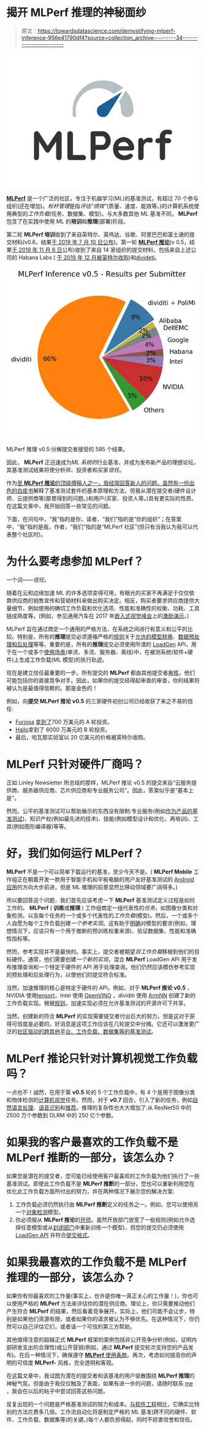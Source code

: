 # 揭开 MLPerf 推理的神秘面纱

> 原文：<https://towardsdatascience.com/demystifying-mlperf-inference-956e41790df4?source=collection_archive---------34----------------------->

![](img/235ac67ffdf4c1679cb00048f57db6ab.png)

[**MLPerf**](http://mlperf.org) 是一个广泛的社区，专注于机器学习(ML)的基准测试，有超过 70 个参与组织(还在增加)。*标杆管理*是指*评估“绩效”*(质量、速度、能效等。)的计算机系统使用典型的*工作负载*(任务、数据集、模型)。与大多数其他 ML 基准不同， **MLPerf** 包含了在实践中使用 ML 的**培训**和**推理**(部署)阶段。

第二轮 **MLPerf 培训**收到了来自英特尔、英伟达、谷歌、阿里巴巴和富士通的提交材料(v0.6，结果[于 2019 年 7 月 10 日公布](https://mlperf.org/press#mlperf-training-v0.6-results))。第一轮 [**MLPerf 推论**](https://arxiv.org/abs/1911.02549)(v 0.5，结果[于 2019 年 11 月 6 日](https://mlperf.org/press#mlperf-inference-v0.5-results)公布)收到了来自 14 家组织的提交材料，包括来自上述公司的 Habana Labs ( [于 2019 年 12 月被英特尔收购](https://newsroom.intel.com/news-releases/intel-ai-acquisition))和[divideti](https://dividiti.blogspot.com/2019/11/dividiti-accelerate-omni-benchmarking-for-mlperf.html)。

![](img/199062aaa9a50a4d82431f305ef92690.png)

MLPerf 推理 v0.5:分解提交者接受的 595 个结果。

因此， **MLPerf** 正迅速成为*ML 系统的*行业基准，并成为发布新产品的理想论坛，其基准测试结果将使分析师、投资者和买家*信任*。

作为[至 **MLPerf 推论**的顶级](https://github.com/mlperf/inference/graphs/contributors)[撰稿人之一，我经常回答新人的问题。虽然有一份出色的](https://github.com/mlperf/inference/graphs/contributors)[白皮书](https://arxiv.org/abs/1911.02549)解释了基准测试套件的基本原理和方法，但我从潜在提交者(硬件设计师、云提供商等)那里得到的问题。)和用户(买家、投资人等。)具有更实际的性质。在这篇文章中，我开始回答一些常见的问题。

下面，在问句中，“我”指的是你，读者，“我们”指的是“你的组织”；在答案中，“我”指的是我，作者，“我们”指的是“MLPerf 社区”(但只有当我认为我可以代表整个社区时)。

# 为什么要考虑参加 MLPerf？

一个词——*信任*。

随着在云和边缘加速 ML 的许多选项变得可用，有眼光的买家不再满足于仅仅依靠供应商的销售宣传和营销材料来做出购买决定。相反，购买者要求供应商提供大量细节，例如使用的确切工作负载和优化选项、性能和准确性的权衡、功耗、工具链成熟度等。(例如，参见通用汽车在 2017 年[嵌入式视觉峰会](https://www.edge-ai-vision.com/the-summit/may-2017-embedded-vision-summit-replay/)上的[激励演示](https://www.youtube.com/watch?v=1ldgVZ64hEI)。)

MLPerf 旨在通过商定一个通用的严格方法，在系统之间进行有意义和公平的比较。特别是，所有的**推理**提交必须遵循严格的[规则](https://github.com/mlperf/inference_policies/blob/master/inference_rules.adoc)关于[允许的模型转换](https://github.com/mlperf/inference_policies/blob/master/inference_rules.adoc#8-model)、[数据预处理和后处理](https://github.com/mlperf/inference_policies/blob/master/inference_rules.adoc#data-sets)等等。重要的是，所有的**推理**提交必须使用所谓的 [LoadGen](https://github.com/mlperf/inference_policies/blob/master/inference_rules.adoc#load-generator) API，用于在一个或多个[使用场景](https://github.com/mlperf/inference_policies/blob/master/inference_rules.adoc#scenarios)(单流、多流、服务器、离线)中，在被测系统(软件+硬件)上生成工作负载(ML 模型)的执行轨迹。

现在是建立信任最重要的一步。所有提交的 **MLPerf** 都由其他提交者[审核](https://github.com/mlperf/policies/blob/master/submission_rules.adoc#review)，他们可能包括你的直接竞争对手。因此，如果你的提交经得起审查的审查，你的结果将被认为是最值得信赖的。那是金色的！

例如，向**提交 MLPerf 推论 v0.5** 的三家硬件初创公司已经收获了来之不易的信任:

*   [Furiosa](https://www.furiosa.ai/) [拿到了](http://www.theinvestor.co.kr/view.php?ud=20191107000614)700 万美元的 A 轮投资。
*   [Hailo](https://hailo.ai/#)拿到了 6000 万美元的 B 轮投资。
*   最后，哈瓦那实验室以 20 亿美元的价格被英特尔收购。

# MLPerf 只针对硬件厂商吗？

正如 Linley Newsletter 所总结的那样，MLPerf 推论 v0.5 的提交来自“云服务提供商、服务器供应商、芯片供应商和专业服务公司”。因此，答案似乎是“基本上是”。

然而，公平的基准测试可以帮助展示的东西没有限制:专业服务(例如[作为产品的基准测试](http://bit.ly/benchmarking-product))、知识产权(例如最先进的技术)、技能(例如模型设计和优化、再培训)、工具(例如图形编译器)等等。

# 好，我们如何运行 MLPerf？

**MLPerf** 不是一个可以简单下载运行的基准，至少今天不是。( **MLPerf Mobile** 工作组正在朝着开发一款用于智能手机和平板电脑的用户友好基准测试的 [Android 应用](https://github.com/mlperf/mobile_app)的方向大步前进，但是 ML 推理的前景显然比移动领域要广阔得多。)

所以要回答这个问题，我们首先应该考虑一下 **MLPerf** 基准测试定义过程是如何工作的。 **MLPerf** ( **训练**或**推理** ) 工作组商定一组代表性的*任务*，如图像分类和对象检测，以及每个任务的一个或多个代表性的*工作负载*(模型)。然后，一个或多个人自愿为每个工作负载创建*一个参考实现*。这有助于[明确](https://en.wikipedia.org/wiki/Crystallization)对模型的要求(例如，理想情况下，应该只有一个用于推断的预训练权重来源)、验证数据集、性能和准确性指标等。

然而，参考实现并不是最快的。事实上，提交者被期望*将工作负载*移植到他们的目标硬件。通常，他们需要创建*一个新的实现*，混合 **MLPerf** LoadGen API 用于发布推理查询和一个特定于硬件的 API 用于处理查询。他们仍然应该模仿参考实现的预处理和后处理行为，以使他们的提交符合标准。

当然，加速推理的核心是特定于硬件的 API。例如，对于 **MLPerf 推论 v0.5** ，NVIDIA 使用[tensort](https://developer.nvidia.com/tensorrt)，Intel 使用 [OpenVINO](https://01.org/openvinotoolkit) ，dividiti 使用 [ArmNN](https://github.com/ARM-software/armnn-mlperf) 创建了新的工作负载实现。根据[规则](https://github.com/mlperf/inference_policies/blob/master/inference_rules.adoc#benchmark-implementations-must-be-shared)，加速实现必须在允许基准测试的开源许可下共享。

当然，创建新的符合 **MLPerf** 的实现需要提交者付出巨大的努力，但是这对于获得可信度是必要的。好消息是这项工作应该在几轮提交中分摊。它还可以激发更广泛的[社区驱动的跨其他平台、工作负载、数据集等的基准测试](http://bit.ly/ob-ic)。

# **MLPerf** 推论只针对计算机视觉工作负载吗？

一点也不！诚然，在用于第 **v0.5** 轮的 5 个工作负载中，有 4 个是用于图像分类和物体检测的[计算机视觉](https://en.wikipedia.org/wiki/Computer_vision)任务。然而，对于 **v0.7** 回合，引入了新的任务，例如[自然语言处理](https://github.com/mlperf/inference/tree/master/v0.7/language)、[语音识别](https://github.com/mlperf/inference/tree/master/v0.7/speech_recognition/)和[推荐](https://github.com/mlperf/inference/tree/master/v0.5/recommendation)。推理的复杂性也大大增加了:从 ResNet50 中的 2500 万个参数到 DLRM 中的 250 亿个参数。

# 如果我的客户最喜欢的工作负载不是 MLPerf 推断的一部分，该怎么办？

如果您是潜在的提交者，您可能已经使用客户最喜欢的工作负载为他们执行了一些基准测试。即使此工作负载不是 **MLPerf 推断**的一部分，您也可以重新利用您在优化此工作负载方面所付出的努力，并在两种情况下展示您的解决方案:

1.  工作负载必须仍然执行由 **MLPerf 推断**定义的任务之一。例如，您可以使用另一个[对象检测](http://bit.ly/ob-od)模型。
2.  你必须服从 **MLPerf 推论**的[开师](https://github.com/mlperf/inference_policies/blob/master/inference_rules.adoc#open-division)。虽然开放部门放宽了一些规则(例如允许选择任意模型或从[封闭部门](https://github.com/mlperf/inference_policies/blob/master/inference_rules.adoc#closed-division)中重新训练一个模型)，但您的提交仍必须使用 [LoadGen API](https://github.com/mlperf/inference_policies/blob/master/inference_rules.adoc#load-generator) 并符合[提交格式](https://github.com/mlperf/policies/blob/master/submission_rules.adoc#submission)。

# 如果我最喜欢的工作负载不是 MLPerf 推理的一部分，该怎么办？

如果你有你最喜欢的工作量(事实上，也许是你唯一真正关心的工作量！)，你也可以使用严格的 **MLPerf** 方法来评估你的潜在供应商。理论上，你只需要推动他们产生符合 **MLPerf** 的结果，然后看着竞争展开。实际上，他们可能不会让步，特别是如果他们资源有限，或者如果你的请求被认为不够优先。在这种情况下，你仍然可以自己评估它们，或者请一个可信的第三方帮助。

其他值得注意的超越正式 **MLPerf** 框架的案例包括非公开竞争分析(例如，证明内部研发支出的合理性)或公开营销(例如，通过 **MLPerf** 提交轮次支持您的产品发布)。在后一种情况下，确保遵守 [**MLPerf** 使用条款](https://github.com/mlperf/policies/blob/master/TERMS%20OF%20USE.md)。再次，考虑如何提高你的声明的可信度 **MLPerf-** 风格，完全透明和客观。

在这篇文章中，我试图为潜在的提交者和该基准的用户驱散围绕 **MLPerf 推理**的神秘气氛。但是由于我仅仅触及了表面，如果有进一步的问题，请随时联系 [me](https://www.linkedin.com/in/lokhmotov/) ，我会在以后的帖子中尝试回答这些问题。

反复出现的一个问题是严格基准测试的努力和成本。[与软件工程](http://bit.ly/benchmarking-product)相比，它确实比特别的方法花费多几倍。工作流自动化将是制定严格的 ML 基准(跨不同的硬件、软件、工作负载、数据集等)的关键。)每个人都负担得起，同时不损害信誉和信任。